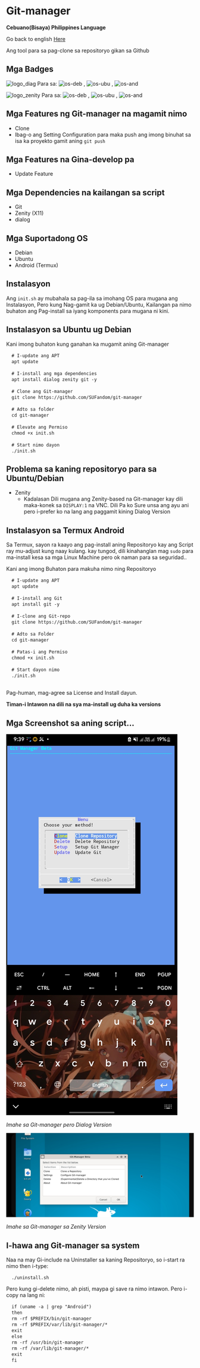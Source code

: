 # Git-manager

**Cebuano(Bisaya) Philippines Language**

Go back to english [Here](/README.md)

Ang tool para sa pag-clone sa repositoryo gikan sa Github

## Mga Badges

![logo_diag](https://img.shields.io/badge/Dialog-Beta--0.2-blue?style=flat-square&logo=gnubash) Para sa: ![os-deb](https://img.shields.io/badge/-Debian-red?style=flat-square&logo=debian) , ![os-ubu](https://img.shields.io/badge/-Ubuntu-orange?style=flat-square&logo=ubuntu) , ![os-and](https://img.shields.io/badge/-Android-yellowgreen?style=flat-square&logo=android)

![logo_zenity](https://img.shields.io/badge/Zenity-Beta--0.1-green?style=flat-square&logo=gnubash) Para sa: ![os-deb](https://img.shields.io/badge/-Debian-red?style=flat-square&logo=debian) , ![os-ubu](https://img.shields.io/badge/-Ubuntu-orange?style=flat-square&logo=ubuntu) , ![os-and](https://img.shields.io/badge/-Android-yellowgreen?style=flat-square&logo=android)

## Mga Features ng Git-manager na magamit nimo

- Clone
- Ibag-o ang Setting Configuration para maka push ang imong binuhat sa isa ka proyekto gamit aning `git push`

## Mga Features na Gina-develop pa

- Update Feature

## Mga Dependencies na kailangan sa script

- Git
- Zenity (X11)
- dialog 

## Mga Suportadong OS

- Debian
- Ubuntu
- Android (Termux)


## Instalasyon

Ang `init.sh` ay mubahala sa pag-ila sa imohang OS para mugana ang Instalasyon, Pero kung Nag-gamit ka ug Debian/Ubuntu, Kailangan pa nimo buhaton ang Pag-install sa iyang komponents para mugana ni kini.

## Instalasyon sa Ubuntu ug Debian

Kani imong buhaton kung ganahan ka mugamit aning Git-manager 

```
  # I-update ang APT
  apt update
  
  # I-install ang mga dependencies
  apt install dialog zenity git -y
  
  # Clone ang Git-manager
  git clone https://github.com/SUFandom/git-manager
  
  # Adto sa folder
  cd git-manager
  
  # Elevate ang Permiso
  chmod +x init.sh 
  
  # Start nimo dayon 
  ./init.sh
```
## Problema sa kaning repositoryo para sa Ubuntu/Debian

- Zenity
    - Kadalasan Dili mugana ang Zenity-based na Git-manager kay dili maka-konek sa `DISPLAY:1` na VNC. Dili Pa ko Sure unsa ang ayu ani pero i-prefer ko na lang ang paggamit kining Dialog Version

## Instalasyon sa Termux Android 

Sa Termux, sayon ra kaayo ang pag-install aning Repositoryo kay ang Script ray mu-adjust kung naay kulang. kay tungod, dili kinahanglan mag `sudo` para ma-install kesa sa mga Linux Machine pero ok naman para sa seguridad..

Kani ang imong Buhaton para makuha nimo ning Repositoryo

```
  # I-update ang APT
  apt update
  
  # I-install ang Git
  apt install git -y
  
  # I-clone ang Git-repo
  git clone https://github.com/SUFandom/git-manager
  
  # Adto sa Folder
  cd git-manager
  
  # Patas-i ang Permiso
  chmod +x init.sh 
  
  # Start dayon nimo
  ./init.sh 
  
```

Pag-human, mag-agree sa License and Install dayun.

**Timan-i Intawon na dili na sya ma-install ug duha ka versions**

## Mga Screenshot sa aning script...

![img-diag](/README_lang/README_lang_asset/dialog-menu.jpg)

*Imahe sa Git-manager pero Dialog Version*

![img-zen](/README_lang/README_lang_asset/zenity-menu.jpg)

*Imahe sa Git-manager sa Zenity Version*

## I-hawa ang Git-manager sa system

Naa na may Gi-include na Uninstaller sa kaning Repositoryo, so i-start ra nimo then i-type:

```
  ./uninstall.sh 
```

Pero kung gi-delete nimo, ah pisti, maypa gi save ra nimo intawon. Pero i-copy na lang ni:

```
  if (uname -a | grep "Android")
  then 
  rm -rf $PREFIX/bin/git-manager
  rm -rf $PREFIX/var/lib/git-manager/*
  exit
  else
  rm -rf /usr/bin/git-manager
  rm -rf /var/lib/git-manager/*
  exit
  fi
```
